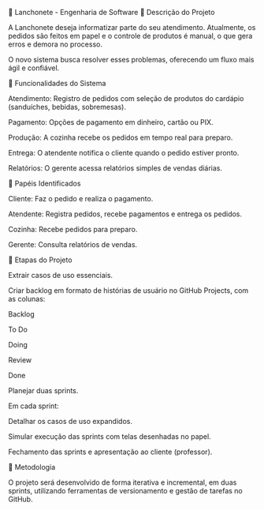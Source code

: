 🍔 Lanchonete - Engenharia de Software
📌 Descrição do Projeto

A Lanchonete deseja informatizar parte do seu atendimento.
Atualmente, os pedidos são feitos em papel e o controle de produtos é manual, o que gera erros e demora no processo.

O novo sistema busca resolver esses problemas, oferecendo um fluxo mais ágil e confiável.

🎯 Funcionalidades do Sistema

Atendimento: Registro de pedidos com seleção de produtos do cardápio (sanduíches, bebidas, sobremesas).

Pagamento: Opções de pagamento em dinheiro, cartão ou PIX.

Produção: A cozinha recebe os pedidos em tempo real para preparo.

Entrega: O atendente notifica o cliente quando o pedido estiver pronto.

Relatórios: O gerente acessa relatórios simples de vendas diárias.

👥 Papéis Identificados

Cliente: Faz o pedido e realiza o pagamento.

Atendente: Registra pedidos, recebe pagamentos e entrega os pedidos.

Cozinha: Recebe pedidos para preparo.

Gerente: Consulta relatórios de vendas.

📌 Etapas do Projeto

Extrair casos de uso essenciais.

Criar backlog em formato de histórias de usuário no GitHub Projects, com as colunas:

Backlog

To Do

Doing

Review

Done

Planejar duas sprints.

Em cada sprint:

Detalhar os casos de uso expandidos.

Simular execução das sprints com telas desenhadas no papel.

Fechamento das sprints e apresentação ao cliente (professor).

🚀 Metodologia

O projeto será desenvolvido de forma iterativa e incremental, em duas sprints, utilizando ferramentas de versionamento e gestão de tarefas no GitHub.
